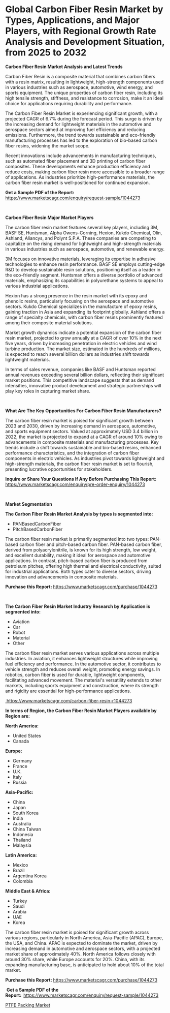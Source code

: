 <p><h1>Global Carbon Fiber Resin Market by Types, Applications, and Major Players, with Regional Growth Rate Analysis and Development Situation, from 2025 to 2032</h1></p><p><strong>Carbon Fiber Resin Market Analysis and Latest Trends</strong></p>
<p><p>Carbon Fiber Resin is a composite material that combines carbon fibers with a resin matrix, resulting in lightweight, high-strength components used in various industries such as aerospace, automotive, wind energy, and sports equipment. The unique properties of carbon fiber resin, including its high tensile strength, stiffness, and resistance to corrosion, make it an ideal choice for applications requiring durability and performance.</p><p>The Carbon Fiber Resin Market is experiencing significant growth, with a projected CAGR of 6.7% during the forecast period. This surge is driven by the increasing demand for lightweight materials in the automotive and aerospace sectors aimed at improving fuel efficiency and reducing emissions. Furthermore, the trend towards sustainable and eco-friendly manufacturing processes has led to the exploration of bio-based carbon fiber resins, widening the market scope.</p><p>Recent innovations include advancements in manufacturing techniques, such as automated fiber placement and 3D printing of carbon fiber composites. These developments enhance production efficiency and reduce costs, making carbon fiber resin more accessible to a broader range of applications. As industries prioritize high-performance materials, the carbon fiber resin market is well-positioned for continued expansion.</p></p>
<p><strong>Get a Sample PDF of the Report:&nbsp;</strong> <a href="https://www.marketscagr.com/enquiry/request-sample/1044273?utm_campaign=3001&utm_medium=2&utm_source=Github&utm_content=ia&utm_term=31032025&utm_id=carbon-fiber-resin">https://www.marketscagr.com/enquiry/request-sample/1044273</a></p>
<p>&nbsp;</p>
<p><strong>Carbon Fiber Resin Major Market Players</strong></p>
<p><p>The carbon fiber resin market features several key players, including 3M, BASF SE, Huntsman, Alpha Owens-Corning, Hexion, Kukdo Chemical, Olin, Ashland, Aliancys, and Polynt S.P.A. These companies are competing to capitalize on the rising demand for lightweight and high-strength materials in various industries such as aerospace, automotive, and renewable energy.</p><p>3M focuses on innovative materials, leveraging its expertise in adhesive technologies to enhance resin performance. BASF SE employs cutting-edge R&D to develop sustainable resin solutions, positioning itself as a leader in the eco-friendly segment. Huntsman offers a diverse portfolio of advanced materials, emphasizing its capabilities in polyurethane systems to appeal to various industrial applications.</p><p>Hexion has a strong presence in the resin market with its epoxy and phenolic resins, particularly focusing on the aerospace and automotive sectors. Kukdo Chemical specializes in the manufacture of epoxy resins, gaining traction in Asia and expanding its footprint globally. Ashland offers a range of specialty chemicals, with carbon fiber resins prominently featured among their composite material solutions.</p><p>Market growth dynamics indicate a potential expansion of the carbon fiber resin market, projected to grow annually at a CAGR of over 10% in the next five years, driven by increasing penetration in electric vehicles and wind turbine production. The market size, estimated in the hundreds of millions, is expected to reach several billion dollars as industries shift towards lightweight materials.</p><p>In terms of sales revenue, companies like BASF and Huntsman reported annual revenues exceeding several billion dollars, reflecting their significant market positions. This competitive landscape suggests that as demand intensifies, innovative product development and strategic partnerships will play key roles in capturing market share.</p></p>
<p>&nbsp;</p>
<p><strong>What Are The Key Opportunities For Carbon Fiber Resin Manufacturers?</strong></p>
<p><p>The carbon fiber resin market is poised for significant growth between 2023 and 2030, driven by increasing demand in aerospace, automotive, and sports equipment sectors. Valued at approximately USD 3.4 billion in 2022, the market is projected to expand at a CAGR of around 10% owing to advancements in composite materials and manufacturing processes. Key trends include a shift towards sustainable and bio-based resins, enhanced performance characteristics, and the integration of carbon fiber components in electric vehicles. As industries pivot towards lightweight and high-strength materials, the carbon fiber resin market is set to flourish, presenting lucrative opportunities for stakeholders.</p></p>
<p><strong>Inquire or Share Your Questions If Any Before Purchasing This Report:</strong> <a href="https://www.marketscagr.com/enquiry/pre-order-enquiry/1044273?utm_campaign=3001&utm_medium=2&utm_source=Github&utm_content=ia&utm_term=31032025&utm_id=carbon-fiber-resin">https://www.marketscagr.com/enquiry/pre-order-enquiry/1044273</a></p>
<p>&nbsp;</p>
<p><strong>Market Segmentation</strong></p>
<p><strong>The Carbon Fiber Resin Market Analysis by types is segmented into:</strong></p>
<p><ul><li>PANBasedCarbonFiber</li><li>PitchBasedCarbonFiber</li></ul></p>
<p><p>The carbon fiber resin market is primarily segmented into two types: PAN-based carbon fiber and pitch-based carbon fiber. PAN-based carbon fiber, derived from polyacrylonitrile, is known for its high strength, low weight, and excellent durability, making it ideal for aerospace and automotive applications. In contrast, pitch-based carbon fiber is produced from petroleum pitches, offering high thermal and electrical conductivity, suited for industrial applications. Both types cater to diverse sectors, driving innovation and advancements in composite materials.</p></p>
<p><strong>Purchase this Report:&nbsp;</strong><a href="https://www.marketscagr.com/purchase/1044273?utm_campaign=3001&utm_medium=2&utm_source=Github&utm_content=ia&utm_term=31032025&utm_id=carbon-fiber-resin">https://www.marketscagr.com/purchase/1044273</a></p>
<p>&nbsp;</p>
<p><strong>The Carbon Fiber Resin Market Industry Research by Application is segmented into:</strong></p>
<p><ul><li>Aviation</li><li>Car</li><li>Robot</li><li>Material</li><li>Other</li></ul></p>
<p><p>The carbon fiber resin market serves various applications across multiple industries. In aviation, it enhances lightweight structures while improving fuel efficiency and performance. In the automotive sector, it contributes to vehicle strength and reduces overall weight, promoting energy savings. In robotics, carbon fiber is used for durable, lightweight components, facilitating advanced movement. The material's versatility extends to other markets, including sports equipment and construction, where its strength and rigidity are essential for high-performance applications.</p></p>
<p><a href="https://www.marketscagr.com/carbon-fiber-resin-r1044273?utm_campaign=3001&utm_medium=2&utm_source=Github&utm_content=ia&utm_term=31032025&utm_id=carbon-fiber-resin">&nbsp;https://www.marketscagr.com/carbon-fiber-resin-r1044273</a></p>
<p><strong>In terms of Region, the Carbon Fiber Resin Market Players available by Region are:</strong></p>
<p>
    <p> <strong> North America: </strong>
        <ul>
            <li>United States</li>
            <li>Canada</li>
        </ul>
        </p> 
    <p> <strong> Europe: </strong>
        <ul>
            <li>Germany</li>
            <li>France</li>
            <li>U.K.</li>
            <li>Italy</li>
            <li>Russia</li>
        </ul>
        </p> 
    <p> <strong> Asia-Pacific: </strong>
        <ul>
            <li>China</li>
            <li>Japan</li>
            <li>South Korea</li>
            <li>India</li>
            <li>Australia</li>
            <li>China Taiwan</li>
            <li>Indonesia</li>
            <li>Thailand</li>
            <li>Malaysia</li>
        </ul>
        </p> 
    <p> <strong> Latin America: </strong>
        <ul>
            <li>Mexico</li>
            <li>Brazil</li>
            <li>Argentina Korea</li>
            <li>Colombia</li>
        </ul>
        </p> 
    <p> <strong> Middle East & Africa: </strong>
        <ul>
            <li>Turkey</li>
            <li>Saudi</li>
            <li>Arabia</li>
            <li>UAE</li>
            <li>Korea</li>
        </ul>
    </p>
    </p>
<p><p>The carbon fiber resin market is poised for significant growth across various regions, particularly in North America, Asia-Pacific (APAC), Europe, the USA, and China. APAC is expected to dominate the market, driven by increasing demand in automotive and aerospace sectors, with a projected market share of approximately 40%. North America follows closely with around 30% share, while Europe accounts for 20%. China, with its expanding manufacturing base, is anticipated to hold about 10% of the total market.</p></p>
<p><strong>Purchase this Report: </strong><a href="https://www.marketscagr.com/purchase/1044273?utm_campaign=3001&utm_medium=2&utm_source=Github&utm_content=ia&utm_term=31032025&utm_id=carbon-fiber-resin">https://www.marketscagr.com/purchase/1044273</a></p>
<p>&nbsp;<strong>Get a Sample PDF of the Report:&nbsp;&nbsp;</strong><a href="https://www.marketscagr.com/enquiry/request-sample/1044273?utm_campaign=3001&utm_medium=2&utm_source=Github&utm_content=ia&utm_term=31032025&utm_id=carbon-fiber-resin">https://www.marketscagr.com/enquiry/request-sample/1044273</a></p>
<p><strong></strong></p>
<p><p><a href="https://github.com/amoakuolaopa/Market-Research-Report-List-1/blob/main/ptfe-packing-market.md?utm_campaign=3001&utm_medium=2&utm_source=Github&utm_content=ia&utm_term=31032025&utm_id=carbon-fiber-resin">PTFE Packing Market</a></p></p>